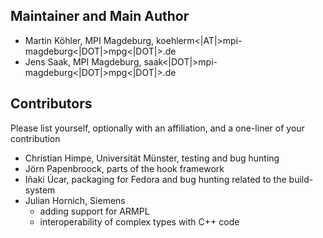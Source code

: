 Maintainer and Main Author
--------------------------

* Martin Köhler, MPI Magdeburg,  koehlerm<|AT|>mpi-magdeburg<|DOT|>mpg<|DOT|>.de
* Jens Saak, MPI Magdeburg,  saak<|DOT|>mpi-magdeburg<|DOT|>mpg<|DOT|>.de

Contributors
------------
Please list yourself, optionally with an affiliation, and a one-liner of your contribution

* Christian Himpe, Universität Münster, testing and bug hunting
* Jörn Papenbroock, parts of the hook framework
* Iñaki Úcar, packaging for Fedora and bug hunting related to the build-system
* Julian Hornich, Siemens
  * adding support for ARMPL
  * interoperability of complex types with C++ code
